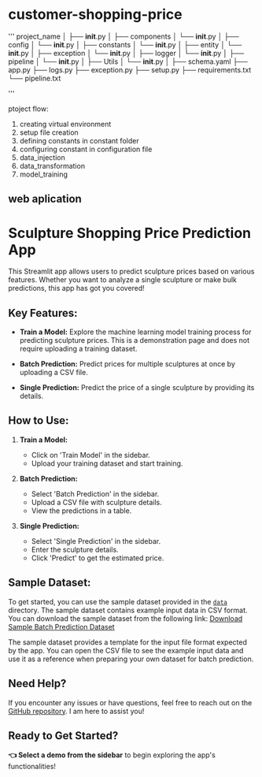 # customer-shopping-price

'''
project_name
│
├── __init__.py
│
├── components
│   └── __init__.py
│
├── config
│   └── __init__.py
│
├── constants
│   └── __init__.py
│
├── entity
│   └── __init__.py
│
├── exception
│   └── __init__.py
│
├── logger
│   └── __init__.py
│
├── pipeline
│   └── __init__.py
│
├── Utils
│   └── __init__.py
│
├── schema.yaml
├── app.py
├── logs.py
├── exception.py
├── setup.py
├── requirements.txt
└── pipeline.txt

'''



ptoject flow:
1. creating virtual environment
2. setup file creation
3. defining constants in constant folder
4. configuring constant in configuration file
5. data_injection 
6. data_transformation
7. model_training

## web aplication
# Sculpture Shopping Price Prediction App

This Streamlit app allows users to predict sculpture prices based on various features. Whether you want to analyze a single sculpture or make bulk predictions, this app has got you covered!

## Key Features:

- **Train a Model:** Explore the machine learning model training process for predicting sculpture prices. This is a demonstration page and does not require uploading a training dataset.

- **Batch Prediction:** Predict prices for multiple sculptures at once by uploading a CSV file.

- **Single Prediction:** Predict the price of a single sculpture by providing its details.

## How to Use:

1. **Train a Model:**
   - Click on 'Train Model' in the sidebar.
   - Upload your training dataset and start training.

2. **Batch Prediction:**
   - Select 'Batch Prediction' in the sidebar.
   - Upload a CSV file with sculpture details.
   - View the predictions in a table.

3. **Single Prediction:**
   - Select 'Single Prediction' in the sidebar.
   - Enter the sculpture details.
   - Click 'Predict' to get the estimated price.

## Sample Dataset:

To get started, you can use the sample dataset provided in the [`data`](data) directory. The sample dataset contains example input data in CSV format. You can download the sample dataset from the following link:
[Download Sample Batch Prediction Dataset](https://github.com/kalehariprasad/sculpture-shopping-price/tree/main/data)

The sample dataset provides a template for the input file format expected by the app. You can open the CSV file to see the example input data and use it as a reference when preparing your own dataset for batch prediction.

## Need Help?

If you encounter any issues or have questions, feel free to reach out on the [GitHub repository](https://github.com/kalehariprasad/sculpture-shopping-price). I am here to assist you!

## Ready to Get Started?

**👈 Select a demo from the sidebar** to begin exploring the app's functionalities!
